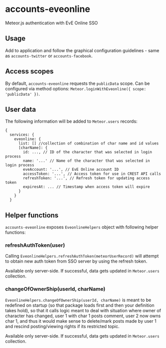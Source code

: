 # accounts-eveonline

Meteor.js authentication with EvE Online SSO

## Usage

Add to application and follow the graphical configuration guidelines - same as `accounts-twitter` or `accounts-facebook`.

## Access scopes

By default, `accounts-eveonline` requests the `publicData` scope. Can be configured via method options: `Meteor.loginWithEveonline({ scope: 'publicData' })`.

## User data

The following information will be added to `Meteor.users` records:

```
{
  services: {
    eveonline: {
      list: [] //collection of combination of char name and id values
      [charName]: {
        id: ..., // ID of the character that was selected in login process
        name: '...' // Name of the character that was selected in login process
        eveAccount: '...', // EvE Online account ID
        accessToken: '...', // Access token for use in CREST API calls
        refreshToken: '...', // Refresh token for updating access token
        expiresAt: ... // Timestamp when access token will expire
      }
    }
  }

```

## Helper functions

`accounts-eveonline` exposes `EveonlineHelpers` object with following helper functions:

### refreshAuthToken(user)

Calling `EveonlineHelpers.refreshAuthToken(meteorUserRecord)` will attempt to obtain new auth token from SSO server by using the refresh token.

Available only server-side. If successful, data gets updated in `Meteor.users` collection.

### changeOfOwnerShip(userId, charName)

`EveonlineHelpers.changeOfOwnerShip(userId, charName)` is meant to be redefined on startup (so that package loads first and then your definition takes hold), so that it calls logic meant to deal with situation where owner of character has changed, user 1 with char 1 posts comment, user 2 now owns char 1, and thus it would make sense to delete/mark posts made by user 1 and rescind posting/viewing rights if its restricted topic.

Available only server-side. If successful, data gets updated in `Meteor.users` collection.
